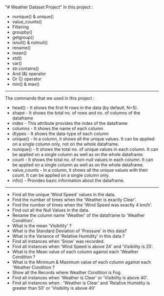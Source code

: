 "# Weather Dataset Project" 
In this project :
- nunique() & unique()
- value_counts()
- Filtering
- groupby()
- getgroup()
- isnull() & notnull()
- rename()
- mean()
- std()
- var()
- str.contains()
- And (&) operator
- Or (|) operator
- min() & max()
___________________________________________________________________________________________
  
The commands that we used in this project :

- head() - It shows the first N rows in the data (by default, N=5).
- shape - It shows the total no. of rows and no. of columns of the dataframe
- index - This attribute provides the index of the dataframe
- columns - It shows the name of each column
- dtypes - It shows the data-type of each column
- unique() - In a column, it shows all the unique values. It can be applied on a single column only, not on the whole dataframe.
- nunique() - It shows the total no. of unique values in each column. It can be applied on a single column as well as on the whole dataframe.
- count - It shows the total no. of non-null values in each column. It can be applied on a single column as well as on the whole dataframe.
- value_counts - In a column, it shows all the unique values with their count. It can be applied on a single column only.
- info() - Provides basic information about the dataframe.

________________________________________________________________________________________

- Find all the unique 'Wind Speed' values in the data.
- Find the number of times when the 'Weather is exactly Clear'.
- Find the number of times when the 'Wind Speed was exactly 4 km/h'.
- Find out all the Null Values in the data.
- Rename the column name 'Weather' of the dataframe to 'Weather Condition'.
- What is the mean 'Visibility' ?
- What is the Standard Deviation of 'Pressure'  in this data?
- What is the Variance of 'Relative Humidity' in this data ?
- Find all instances when 'Snow' was recorded.
- Find all instances when 'Wind Speed is above 24' and 'Visibility is 25'.
- What is the Mean value of each column against each 'Weather Condition ?
- What is the Minimum & Maximum value of each column against each 'Weather Condition ?
- Show all the Records where Weather Condition is Fog.
- Find all instances when 'Weather is Clear' or 'Visibility is above 40'.
- Find all instances when :
 'Weather is Clear' and 'Relative Humidity is greater than 50'
or
 'Visibility is above 40'

